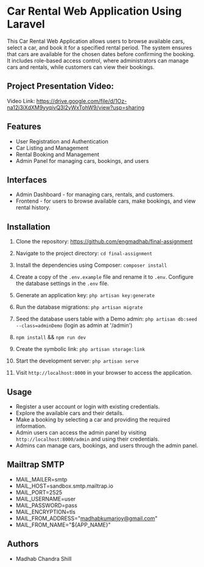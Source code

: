 # Car Rental Web Application Using Laravel

This Car Rental Web Application allows users to browse available cars, select a car, and book it for a specified rental period. The system ensures that cars are available for the chosen dates before confirming the booking. It includes role-based access control, where administrators can manage cars and rentals, while customers can view their bookings.

## Project Presentation Video:

Video Link: https://drive.google.com/file/d/1Oz-na12j3iXdXM9yyqivQ3l2yWxTohW9/view?usp=sharing

## Features

-   User Registration and Authentication
-   Car Listing and Management
-   Rental Booking and Management
-   Admin Panel for managing cars, bookings, and users

## Interfaces

- Admin Dashboard - for managing cars, rentals, and customers.
- Frontend - for users to browse available cars, make bookings, and view rental history.

## Installation

1. Clone the repository: https://github.com/engmadhab/final-assignment

2. Navigate to the project directory: `cd final-assignment`

3. Install the dependencies using Composer: `composer install`

4. Create a copy of the `.env.example` file and rename it to `.env`. Configure the database settings in the `.env` file.

5. Generate an application key: `php artisan key:generate` 

6. Run the database migrations: `php artisan migrate`

7. Seed the database users table with a Demo admin: `php artisan db:seed --class=adminDemo` (login as admin at '/admin')

8. `npm install` && `npm run dev`

9. Create the symbolic link: `php artisan storage:link`

10. Start the development server: `php artisan serve`

11. Visit `http://localhost:8000` in your browser to access the application.

## Usage

-   Register a user account or login with existing credentials.
-   Explore the available cars and their details.
-   Make a booking by selecting a car and providing the required information.
-   Admin users can access the admin panel by visiting `http://localhost:8000/admin` and using their credentials.
-   Admins can manage cars, bookings, and users through the admin panel.


## Mailtrap SMTP

- MAIL_MAILER=smtp
- MAIL_HOST=sandbox.smtp.mailtrap.io
- MAIL_PORT=2525
- MAIL_USERNAME=user 
- MAIL_PASSWORD=pass 
- MAIL_ENCRYPTION=tls
- MAIL_FROM_ADDRESS="madhabkumarjoy@gmail.com"
- MAIL_FROM_NAME="${APP_NAME}"


## Authors
-   Madhab Chandra Shill 

